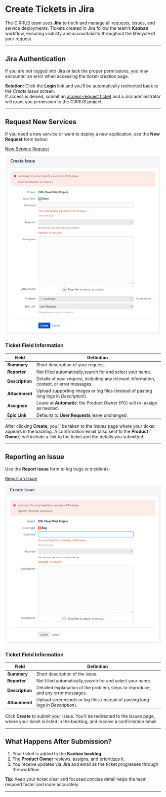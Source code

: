 # Create Tickets in Jira

The CIRRUS team uses **Jira** to track and manage all requests, issues, and service deployments. Tickets created in Jira follow the team’s <span title="Kanban: Agile framework that visualizes work on a board and limits WIP."><strong>Kanban</strong></span> workflow, ensuring visibility and accountability throughout the lifecycle of your request.

---

## Jira Authentication

If you are not logged into Jira or lack the proper permissions, you may encounter an error when accessing the ticket-creation page.

**Solution:** Click the **Login** link and you’ll be automatically redirected back to the *Create Issue* screen.  
If access is denied, submit an [access-request ticket](https://ithelp.ucar.edu/servicedesk/customer/portal/2/create/17) and a Jira administrator will grant you permission to the CIRRUS project.

---

## Request New Services

If you need a new service or want to deploy a new application, use the **New Request** form below:

[New Service Request](https://jira.ucar.edu/secure/CreateIssueDetails!init.jspa?pid=18470&issuetype=10903&customfield_10281=CCPP-108)

![New Request Screenshot](../../media/jira/user-request.png)

### Ticket Field Information

| Field        | Definition                                                                                                              |
|--------------|-------------------------------------------------------------------------------------------------------------------------|
| **Summary**  | Short description of your request.                                                                                      |
| **Reporter** | Not filled automatically,search for and select your name.                                                               |
| **Description** | Details of your request, including any relevant information, context, or error messages.                             |
| **Attachment**  | Upload supporting images or log files (instead of pasting long logs in *Description*).                                |
| **Assignee** | Leave at **Automatic**; the Product Owner (PO) will re-assign as needed.                                                |
| **Epic Link** | Defaults to **User Requests**,leave unchanged.                                                                         |

After clicking **Create**, you’ll be taken to the *Issues* page where your ticket appears in the backlog. A confirmation email (also sent to the <span title="Product Owner: Role responsible for maximizing product value and prioritizing the backlog."><strong>Product Owner</strong></span>) will include a link to the ticket and the details you submitted.

---

## Reporting an Issue

Use the **Report Issue** form to log bugs or incidents:

[Report an Issue](https://jira.ucar.edu/secure/CreateIssueDetails!init.jspa?pid=18470&issuetype=10905)

![Report Issue Screenshot](../../media/jira/create-issue.png)

### Ticket Field Information

| Field        | Definition                                                                                                              |
|--------------|-------------------------------------------------------------------------------------------------------------------------|
| **Summary**  | Short description of the issue.                                                                                         |
| **Reporter** | Not filled automatically,search for and select your name.                                                               |
| **Description** | Detailed explanation of the problem, steps to reproduce, and any error messages.                                     |
| **Attachment**  | Upload screenshots or log files (instead of pasting long logs in *Description*).                                      |

Click **Create** to submit your issue. You’ll be redirected to the *Issues* page, where your ticket is listed in the backlog, and receive a confirmation email.

---

## What Happens After Submission?

1. Your ticket is added to the **Kanban backlog**.  
2. The **Product Owner** reviews, assigns, and prioritizes it.  
3. You receive updates via Jira and email as the ticket progresses through the workflow.

**Tip:** Keep your ticket clear and focused,concise detail helps the team respond faster and more accurately.

---



